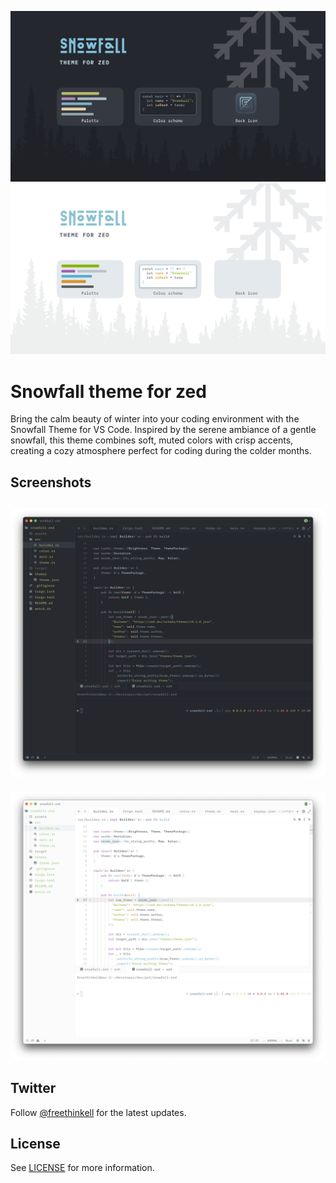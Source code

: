 ![Banner Dark](./assets/banner_dark.png#gh-dark-mode-only)
![Banner Light](./assets/banner_light.png#gh-light-mode-only)

# Snowfall theme for zed

Bring the calm beauty of winter into your coding environment with the Snowfall Theme for VS Code. Inspired by the serene ambiance of a gentle snowfall, this theme combines soft, muted colors with crisp accents, creating a cozy atmosphere perfect for coding during the colder months.

## Screenshots

## ![Screenshot Dark](./assets/dark_theme.png)

![Screenshot Dark](./assets/light_theme.png)

## Twitter

Follow [@freethinkell](https://x.com/freethinkell) for the latest updates.

## License

See [LICENSE](./LICENSE) for more information.
